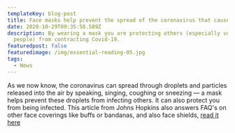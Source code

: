 ```yaml
---
templateKey: blog-post
title: Face masks help prevent the spread of the coronavirus that causes COVID-19
date: 2020-10-29T09:35:58.589Z
description: By wearing a mask you are protecting others (especially vulnerable
  people) from contracting Covid-19.
featuredpost: false
featuredimage: /img/essential-reading-05.jpg
tags:
  - News
---
```

As we now know, the coronavirus can spread through droplets and particles released into the air by speaking, singing, coughing or sneezing — a mask helps prevent these droplets from infecting others. It can also protect you from being infected. This article from Johns Hopkins also answers FAQ's on other face coverings like buffs or bandanas, and also face shields, [read it here](https://www.hopkinsmedicine.org/health/conditions-and-diseases/coronavirus/coronavirus-face-masks-what-you-need-to-know)